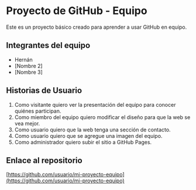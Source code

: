 # Proyecto de GitHub - Equipo

Este es un proyecto básico creado para aprender a usar GitHub en equipo.

## Integrantes del equipo
- Hernán
- [Nombre 2]
- [Nombre 3]

## Historias de Usuario
1. Como visitante quiero ver la presentación del equipo para conocer quiénes participan.
2. Como miembro del equipo quiero modificar el diseño para que la web se vea mejor.
3. Como usuario quiero que la web tenga una sección de contacto.
4. Como usuario quiero que se agregue una imagen del equipo.
5. Como administrador quiero subir el sitio a GitHub Pages.

## Enlace al repositorio
[https://github.com/usuario/mi-proyecto-equipo](https://github.com/usuario/mi-proyecto-equipo)
